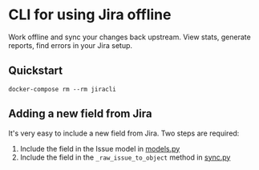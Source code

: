 CLI for using Jira offline
=======

Work offline and sync your changes back upstream. View stats, generate reports, find errors in your
Jira setup.


Quickstart
----------

    docker-compose rm --rm jiracli


Adding a new field from Jira
----------------------------

It's very easy to include a new field from Jira. Two steps are required:

  1. Include the field in the Issue model in [models.py](./jira_cli/models.py)
  2. Include the field in the `_raw_issue_to_object` method in [sync.py](./jira_cli/sync.py)
